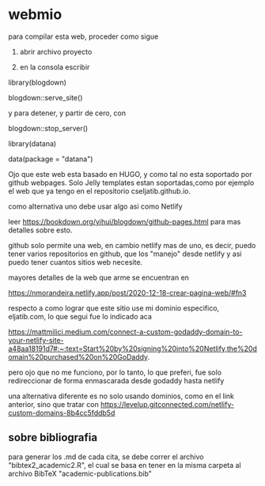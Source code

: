 # webmio

para compilar esta web, proceder como sigue

1. abrir archivo proyecto

2. en la consola escribir

library(blogdown)

blogdown::serve_site()

y para detener, y partir de cero, con

blogdown::stop_server()

library(datana)

data(package = "datana")


Ojo que este web esta basado en HUGO, y como tal no esta soportado por github webpages. Solo Jelly templates estan soportadas,como por ejemplo el web que ya tengo en el repositorio cseljatib.github.io.

como alternativa uno debe usar algo asi como Netlify

leer https://bookdown.org/yihui/blogdown/github-pages.html
para mas detalles sobre esto.

github solo permite una web, en cambio netlify mas de uno, es decir, puedo tener varios repositorios en github, que los "manejo" desde netlify y asi puedo tener cuantos sitios web necesite.

mayores detalles de la web que arme se encuentran en

https://nmorandeira.netlify.app/post/2020-12-18-crear-pagina-web/#fn3

respecto a como lograr que este sitio use mi dominio especifico, eljatib.com, lo que segui fue lo indicado aca

https://mattmilici.medium.com/connect-a-custom-godaddy-domain-to-your-netlify-site-a48aa18191d7#:~:text=Start%20by%20signing%20into%20Netlify,the%20domain%20purchased%20on%20GoDaddy.

pero ojo que no me funciono, por lo tanto, lo que preferi, fue solo redireccionar de forma enmascarada desde godaddy hasta netlify

una alternativa diferente es no solo usando dominios, como en el link anterior, sino que tratar con 
https://levelup.gitconnected.com/netlify-custom-domains-8b4cc5fddb5d


## sobre bibliografia
para generar los .md de cada cita, se debe correr el archivo "bibtex2_academic2.R", el cual
 se basa en tener en la misma carpeta al archivo BibTeX "academic-publications.bib"